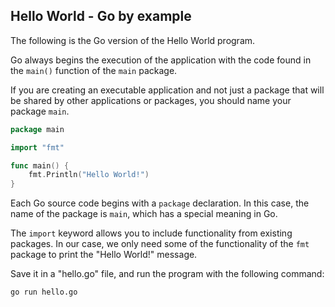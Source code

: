 ## Hello World - Go by example

The following is the Go version of the Hello World program.

Go always begins the execution of the application with the code found in the `main()` function of the `main` package.

If you are creating an executable application and not just a package that will be shared by other applications or packages, you should name your package `main`.

```go
package main

import "fmt"

func main() {
	fmt.Println("Hello World!")
}
```

Each Go source code begins with a `package` declaration. In this case, the name of the package is `main`, which has a special meaning in Go. 

The `import` keyword allows you to include functionality from existing packages. In our case, we only need some of the functionality of the `fmt` package to print the "Hello World!" message.

Save it in a "hello.go" file, and run the program with the following command:

```bash
go run hello.go
```


